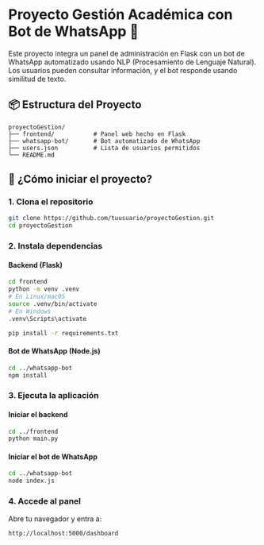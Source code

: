 # Proyecto Gestión Académica con Bot de WhatsApp 🤖

Este proyecto integra un panel de administración en Flask con un bot de WhatsApp automatizado usando NLP (Procesamiento de Lenguaje Natural). Los usuarios pueden consultar información, y el bot responde usando similitud de texto.

## 📦 Estructura del Proyecto

```
proyectoGestion/
├── frontend/           # Panel web hecho en Flask
├── whatsapp-bot/       # Bot automatizado de WhatsApp
├── users.json          # Lista de usuarios permitidos
└── README.md
```

## 🚀 ¿Cómo iniciar el proyecto?

### 1. Clona el repositorio

```bash
git clone https://github.com/tuusuario/proyectoGestion.git
cd proyectoGestion
```

### 2. Instala dependencias

#### Backend (Flask)

```bash
cd frontend
python -m venv .venv
# En Linux/macOS
source .venv/bin/activate
# En Windows
.venv\Scripts\activate

pip install -r requirements.txt
```

#### Bot de WhatsApp (Node.js)

```bash
cd ../whatsapp-bot
npm install
```

### 3. Ejecuta la aplicación

#### Iniciar el backend

```bash
cd ../frontend
python main.py
```

#### Iniciar el bot de WhatsApp

```bash
cd ../whatsapp-bot
node index.js
```

### 4. Accede al panel

Abre tu navegador y entra a:

```
http://localhost:5000/dashboard
```
